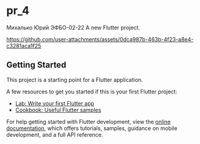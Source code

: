 # pr_4
Михалько Юрий ЭФБО-02-22
A new Flutter project.


https://github.com/user-attachments/assets/0dca987b-463b-4f23-a8e4-c3281aca1f25


## Getting Started

This project is a starting point for a Flutter application.

A few resources to get you started if this is your first Flutter project:

- [Lab: Write your first Flutter app](https://docs.flutter.dev/get-started/codelab)
- [Cookbook: Useful Flutter samples](https://docs.flutter.dev/cookbook)

For help getting started with Flutter development, view the
[online documentation](https://docs.flutter.dev/), which offers tutorials,
samples, guidance on mobile development, and a full API reference.
